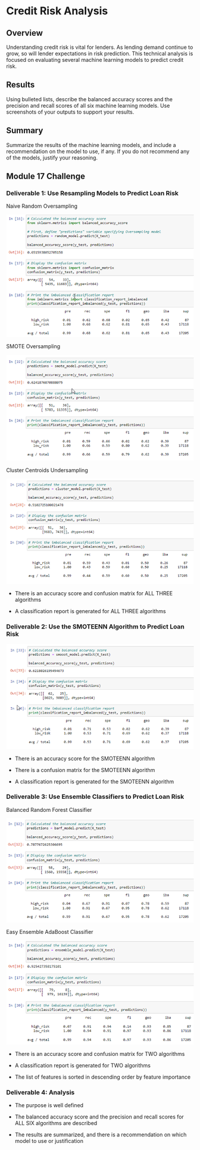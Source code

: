 # Credit Risk Analysis

## Overview

Understanding credit risk is vital for lenders. As lending demand continue to grow, so will lender expectations in risk prediction. This technical analysis is focused on evaluating several machine learning models to predict credit risk. 

## Results

Using bulleted lists, describe the balanced accuracy scores and the precision and recall scores of all six machine learning models. Use screenshots of your outputs to support your results.

## Summary

Summarize the results of the machine learning models, and include a recommendation on the model to use, if any. If you do not recommend any of the models, justify your reasoning.

## Module 17 Challenge

### Deliverable 1: Use Resampling Models to Predict Loan Risk

Naive Random Oversampling

![Naive Random Oversampling Image](https://github.com/krisnagoda/Credit_Risk_Analysis/blob/cd583f367d1bc3e633b8039fb2994a197dbdb8b0/Naive_Random_Oversampling.png)

SMOTE Oversampling

![SMOTE Oversampling Image](https://github.com/krisnagoda/Credit_Risk_Analysis/blob/cd583f367d1bc3e633b8039fb2994a197dbdb8b0/SMOTE_Oversampling.png)

Cluster Centroids Undersampling

![Cluster Centroids Undersampling Image](https://github.com/krisnagoda/Credit_Risk_Analysis/blob/cd583f367d1bc3e633b8039fb2994a197dbdb8b0/Cluster_Centroids_Undersampling.png)

 - There is an accuracy score and confusion matrix for ALL THREE algorithms

 - A classification report is generated for ALL THREE algorithms

### Deliverable 2: Use the SMOTEENN Algorithm to Predict Loan Risk

![SMOTEENN_Combo_Sampling_Image](https://github.com/krisnagoda/Credit_Risk_Analysis/blob/4069d1cc75f4ef240be56cc663c7cad94da969de/SMOTEENN_Combo_Sample.png)

 - There is an accuracy score for the SMOTEENN algorithm

 - There is a confusion matrix for the SMOTEENN algorithm

 - A classification report is generated for the SMOTEENN algorithm

### Deliverable 3: Use Ensemble Classifiers to Predict Loan Risk

Balanced Random Forest Classifier

![Balanced Random Forest Classifier Image](https://github.com/krisnagoda/Credit_Risk_Analysis/blob/4069d1cc75f4ef240be56cc663c7cad94da969de/Balanced_Random_Forest_Classifier.png)

Easy Ensemble AdaBoost Classifier

![Easy Ensemble AdaBoost Classifier](https://github.com/krisnagoda/Credit_Risk_Analysis/blob/4069d1cc75f4ef240be56cc663c7cad94da969de/Easy_Ensemble_AdaBoost_Classifier.png)

 - There is an accuracy score and confusion matrix for TWO algorithms

 - A classification report is generated for TWO algorithms

 - The list of features is sorted in descending order by feature importance

### Deliverable 4: Analysis

 - The purpose is well defined

 - The balanced accuracy score and the precision and recall scores for ALL SIX algorithms are described

 - The results are summarized, and there is a recommendation on which model to use or justification
